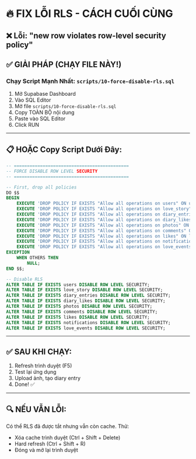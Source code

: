 # 🔥 FIX LỖI RLS - CÁCH CUỐI CÙNG

## ❌ Lỗi: "new row violates row-level security policy"

## ✅ GIẢI PHÁP (CHẠY FILE NÀY!)

### Chạy Script Mạnh Nhất: `scripts/10-force-disable-rls.sql`

1. Mở Supabase Dashboard
2. Vào SQL Editor
3. Mở file `scripts/10-force-disable-rls.sql`
4. Copy TOÀN BỘ nội dung
5. Paste vào SQL Editor
6. Click RUN

---

## 📋 HOẶC Copy Script Dưới Đây:

```sql
-- ============================================
-- FORCE DISABLE ROW LEVEL SECURITY
-- ============================================

-- First, drop all policies
DO $$ 
BEGIN
    EXECUTE 'DROP POLICY IF EXISTS "Allow all operations on users" ON users';
    EXECUTE 'DROP POLICY IF EXISTS "Allow all operations on love_story" ON love_story';
    EXECUTE 'DROP POLICY IF EXISTS "Allow all operations on diary_entries" ON diary_entries';
    EXECUTE 'DROP POLICY IF EXISTS "Allow all operations on diary_likes" ON diary_likes';
    EXECUTE 'DROP POLICY IF EXISTS "Allow all operations on photos" ON photos';
    EXECUTE 'DROP POLICY IF EXISTS "Allow all operations on comments" ON comments';
    EXECUTE 'DROP POLICY IF EXISTS "Allow all operations on likes" ON likes';
    EXECUTE 'DROP POLICY IF EXISTS "Allow all operations on notifications" ON notifications';
    EXECUTE 'DROP POLICY IF EXISTS "Allow all operations on love_events" ON love_events';
EXCEPTION
    WHEN OTHERS THEN
        NULL;
END $$;

-- Disable RLS
ALTER TABLE IF EXISTS users DISABLE ROW LEVEL SECURITY;
ALTER TABLE IF EXISTS love_story DISABLE ROW LEVEL SECURITY;
ALTER TABLE IF EXISTS diary_entries DISABLE ROW LEVEL SECURITY;
ALTER TABLE IF EXISTS diary_likes DISABLE ROW LEVEL SECURITY;
ALTER TABLE IF EXISTS photos DISABLE ROW LEVEL SECURITY;
ALTER TABLE IF EXISTS comments DISABLE ROW LEVEL SECURITY;
ALTER TABLE IF EXISTS likes DISABLE ROW LEVEL SECURITY;
ALTER TABLE IF EXISTS notifications DISABLE ROW LEVEL SECURITY;
ALTER TABLE IF EXISTS love_events DISABLE ROW LEVEL SECURITY;
```

---

## ✅ SAU KHI CHẠY:

1. Refresh trình duyệt (F5)
2. Test lại ứng dụng
3. Upload ảnh, tạo diary entry
4. Done! ✅

---

## 🔍 NẾU VẪN LỖI:

Có thể RLS đã được tắt nhưng vẫn còn cache. Thử:
- Xóa cache trình duyệt (Ctrl + Shift + Delete)
- Hard refresh (Ctrl + Shift + R)
- Đóng và mở lại trình duyệt
